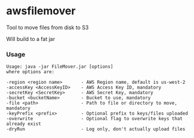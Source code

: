 # awsfilemover
Tool to move files from disk to S3

Will build to a fat jar

### Usage

    Usage: java -jar FileMover.jar [options]
    where options are:

    -region <region name>       - AWS Region name, default is us-west-2
    -accessKey <AccessKeyID>    - AWS Access Key ID, mandatory
    -secretKey <SecretKey>      - AWS Secret Key, mandatory
    -bucket <bucketName>        - Bucket to use, mandatory
    -file <path>                - Path to file or directory to move, mandatory
    -keyPrefix <prefix>         - Optional prefix to keys/files uploaded
    -overwrite                  - Optional flag to overwrite keys that already exist
    -dryRun                     - Log only, don't actually upload files
